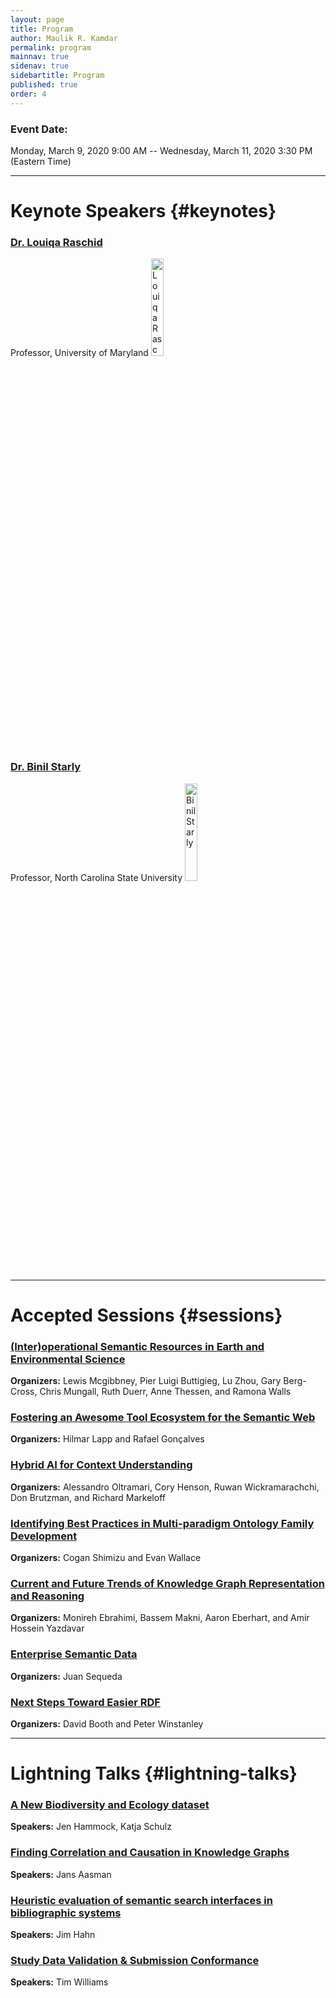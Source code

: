 ```yaml
---
layout: page
title: Program
author: Maulik R. Kamdar
permalink: program
mainnav: true
sidenav: true
sidebartitle: Program
published: true
order: 4
---
```


### Event Date: 

Monday, March 9, 2020 9:00 AM -- Wednesday, March 11, 2020 3:30 PM (Eastern Time)

----------------------------------------------------------------

# Keynote Speakers {#keynotes}

### [**Dr. Louiqa Raschid**](https://us2ts.org/keynote-louiqa-raschid)

Professor, University of Maryland 
[<img src="https://us2ts.org/images/raschid-louiqa.png" alt="Louiqa Raschid" width="20%">](https://us2ts.org/keynote-louiqa-raschid)

### [**Dr. Binil Starly**](https://us2ts.org/keynote-binil-starly)

Professor, North Carolina State University
[<img src="https://us2ts.org/images/binil-starly.png" alt="Binil Starly" width="20%">](https://us2ts.org/keynote-binil-starly)


----------------------------------------------------------------

# Accepted Sessions {#sessions}

### [**(Inter)operational Semantic Resources in Earth and Environmental Science**](https://us2ts.org/program-interoperational-earth-environment-semantics)

**Organizers:** Lewis Mcgibbney, Pier Luigi Buttigieg, Lu Zhou, Gary Berg-Cross, Chris Mungall, Ruth Duerr, Anne Thessen, and Ramona Walls


### [**Fostering an Awesome Tool Ecosystem for the Semantic Web**](https://us2ts.org/program-tool-ecosystem)

**Organizers:** Hilmar Lapp and Rafael Gonçalves


### [**Hybrid AI for Context Understanding**](https://us2ts.org/program-hybrid-ai)

**Organizers:** Alessandro Oltramari, Cory Henson, Ruwan Wickramarachchi, Don Brutzman, and Richard Markeloff


### [**Identifying Best Practices in Multi-paradigm Ontology Family Development**](https://us2ts.org/program-ontology-best-practices)

**Organizers:** Cogan Shimizu and Evan Wallace


### [**Current and Future Trends of Knowledge Graph Representation and Reasoning**](https://us2ts.org/program-current-future-kr-trends)

**Organizers:** Monireh Ebrahimi, Bassem Makni, Aaron Eberhart, and Amir Hossein Yazdavar

### [**Enterprise Semantic Data**](https://us2ts.org/program-enterprise-semantic-data)

**Organizers:** Juan Sequeda

### [**Next Steps Toward Easier RDF**](https://us2ts.org/program-easier-rdf)

**Organizers:** David Booth and Peter Winstanley

----------------------------------------------------------------

# Lightning Talks {#lightning-talks}

### [**A New Biodiversity and Ecology dataset**](https://us2ts.org/lightning-talks#biodiversity)

**Speakers:** Jen Hammock, Katja Schulz

### [**Finding Correlation and Causation in Knowledge Graphs**](https://us2ts.org/lightning-talks#correlation-causation)

**Speakers:** Jans Aasman

### [**Heuristic evaluation of semantic search interfaces in bibliographic systems**](https://us2ts.org/lightning-talks#bibliographic)

**Speakers:** Jim Hahn

### [**Study Data Validation & Submission Conformance**](https://us2ts.org/lightning-talks#study-validation)

**Speakers:** Tim Williams
